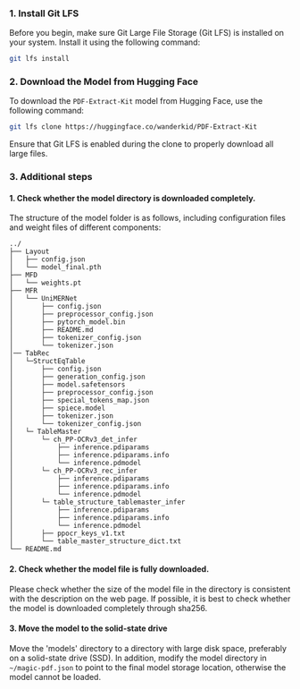 ### 1. Install Git LFS
Before you begin, make sure Git Large File Storage (Git LFS) is installed on your system. Install it using the following command:

```bash
git lfs install
```

### 2. Download the Model from Hugging Face
To download the `PDF-Extract-Kit` model from Hugging Face, use the following command:

```bash
git lfs clone https://huggingface.co/wanderkid/PDF-Extract-Kit
```

Ensure that Git LFS is enabled during the clone to properly download all large files.

### 3. Additional steps

#### 1. Check whether the model directory is downloaded completely.

The structure of the model folder is as follows, including configuration files and weight files of different components:
```
../
├── Layout
│   ├── config.json
│   └── model_final.pth
├── MFD
│   └── weights.pt
├── MFR
│   └── UniMERNet
│       ├── config.json
│       ├── preprocessor_config.json
│       ├── pytorch_model.bin
│       ├── README.md
│       ├── tokenizer_config.json
│       └── tokenizer.json
│── TabRec
│   └─StructEqTable
│       ├── config.json
│       ├── generation_config.json
│       ├── model.safetensors
│       ├── preprocessor_config.json
│       ├── special_tokens_map.json
│       ├── spiece.model
│       ├── tokenizer.json
│       └── tokenizer_config.json 
│   └─ TableMaster 
│       └─ ch_PP-OCRv3_det_infer
│           ├── inference.pdiparams
│           ├── inference.pdiparams.info
│           └── inference.pdmodel
│       └─ ch_PP-OCRv3_rec_infer
│           ├── inference.pdiparams
│           ├── inference.pdiparams.info
│           └── inference.pdmodel
│       └─ table_structure_tablemaster_infer
│           ├── inference.pdiparams
│           ├── inference.pdiparams.info
│           └── inference.pdmodel
│       ├── ppocr_keys_v1.txt
│       └── table_master_structure_dict.txt
└── README.md
```
#### 2. Check whether the model file is fully downloaded.

Please check whether the size of the model file in the directory is consistent with the description on the web page. If possible, it is best to check whether the model is downloaded completely through sha256.

#### 3. Move the model to the solid-state drive

Move the 'models' directory to a directory with large disk space, preferably on a solid-state drive (SSD). In addition, modify the model directory in `~/magic-pdf.json` to point to the final model storage location, otherwise the model cannot be loaded.